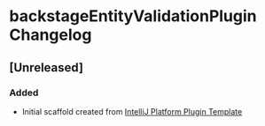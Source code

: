 <!-- Keep a Changelog guide -> https://keepachangelog.com -->

# backstageEntityValidationPlugin Changelog

## [Unreleased]
### Added
- Initial scaffold created from [IntelliJ Platform Plugin Template](https://github.com/JetBrains/intellij-platform-plugin-template)
